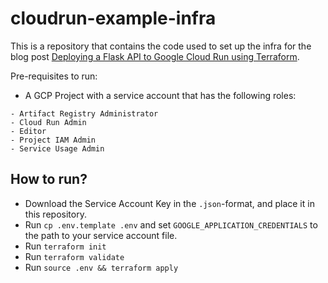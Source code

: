 # cloudrun-example-infra

This is a repository that contains the code used to set up the infra for the 
blog post [Deploying a Flask API to Google Cloud Run using Terraform](https://fpgmaas.com/blog/deploying-a-flask-api-to-cloudrun).

Pre-requisites to run:

- A GCP Project with a service account that has the following roles:

```
- Artifact Registry Administrator
- Cloud Run Admin
- Editor
- Project IAM Admin
- Service Usage Admin
```

## How to run?

- Download the Service Account Key in the `.json`-format, and place it in this repository.
- Run `cp .env.template .env` and set `GOOGLE_APPLICATION_CREDENTIALS` to the path to your service account file.
- Run `terraform init`
- Run `terraform validate`
- Run `source .env && terraform apply`